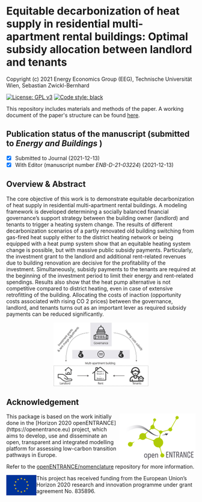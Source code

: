# Equitable decarbonization of heat supply in residential multi-apartment rental buildings: Optimal subsidy allocation between landlord and tenants

Copyright (c) 2021 Energy Economics Group (EEG), Technische Universität Wien, Sebastian Zwickl-Bernhard

[![License: GPL v3](https://img.shields.io/badge/License-GPLv3-blue.svg)](https://www.gnu.org/licenses/gpl-3.0)
[![Code style: black](https://img.shields.io/badge/code%20style-black-000000.svg)](https://github.com/psf/black)

This repository includes materials and methods of the paper. A working document of the paper's structure can be found [here](work-doc/Structure-of-the-paper.docx).

## Publication status of the manuscript (submitted to _Energy and Buildings_ )
- [x] Submitted to Journal (2021-12-13)   
- [x] With Editor (manuscript number *ENB-D-21-03224*) (2021-12-13)

## Overview & Abstract
The core objective of this work is to demonstrate equitable decarbonization of heat supply in residential multi-apartment rental buildings. A modeling framework is developed determining a socially balanced financial governance’s support strategy between the building owner (landlord) and tenants to trigger a heating system change. The results of different decarbonization scenarios of a partly renovated old building switching from gas-fired heat supply either to the district heating network or being equipped with a heat pump system show that an equitable heating system change is possible, but with massive public subsidy payments. Particularly, the investment grant to the landlord and additional rent-related revenues due to building renovation are decisive for the profitability of the investment. Simultaneously, subsidy payments to the tenants are required at the beginning of the investment period to limit their energy and rent-related spendings. Results also show that the heat pump alternative is not competitive compared to district heating, even in case of extensive retrofitting of the building. Allocating the costs of inaction (opportunity costs associated with rising CO 2 prices) between the governance, landlord, and tenants turns out as an important lever as required subsidy payments can be reduced significantly.

<p align="center" width="85%">
	<img src="./_static//Sketch.jpg" width=50% height=50% align="center" alt="Sketch" />
</p>

## Acknowledgement

<img src="./_static/open_entrance-logo.png" width="202" height="129" align="right" alt="openENTRANCE logo" />
This package is based on the work initially done in the
[Horizon 2020 openENTRANCE](https://openentrance.eu) project, which aims to  develop,
use and disseminate an open, transparent and integrated  modelling platform
for assessing low-carbon transition pathways in Europe.

Refer to the [openENTRANCE/nomenclature](https://github.com/openENTRANCE/nomenclature)
repository for more information.

<img src="./_static/EU-logo-300x201.jpg" width="80" height="54" align="left" alt="EU logo" />
This project has received funding from the European Union’s Horizon 2020 research
and innovation programme under grant agreement No. 835896.
